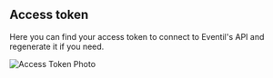 ## Access token

Here you can find your access token to connect to Eventil's API and regenerate it if you need.

![Access Token Photo](/images/token-new.svg)
